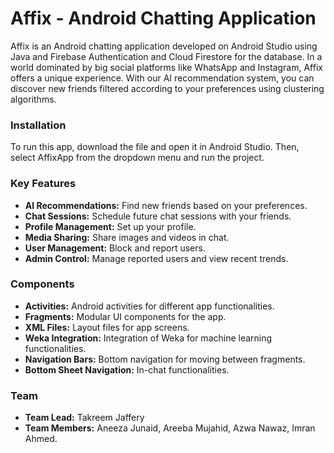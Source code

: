 # Affix - Android Chatting Application

Affix is an Android chatting application developed on Android Studio using Java and Firebase Authentication and Cloud Firestore for the database. In a world dominated by big social platforms like WhatsApp and Instagram, Affix offers a unique experience. With our AI recommendation system, you can discover new friends filtered according to your preferences using clustering algorithms. 

### Installation
To run this app, download the file and open it in Android Studio. Then, select AffixApp from the dropdown menu and run the project.

### Key Features
- **AI Recommendations:** Find new friends based on your preferences.
- **Chat Sessions:** Schedule future chat sessions with your friends.
- **Profile Management:** Set up your profile.
- **Media Sharing:** Share images and videos in chat.
- **User Management:** Block and report users.
- **Admin Control:** Manage reported users and view recent trends.

### Components
- **Activities:** Android activities for different app functionalities.
- **Fragments:** Modular UI components for the app.
- **XML Files:** Layout files for app screens.
- **Weka Integration:** Integration of Weka for machine learning functionalities.
- **Navigation Bars:** Bottom navigation for moving between fragments.
- **Bottom Sheet Navigation:** In-chat functionalities.

### Team
- **Team Lead:** Takreem Jaffery
- **Team Members:** Aneeza Junaid, Areeba Mujahid, Azwa Nawaz, Imran Ahmed.
